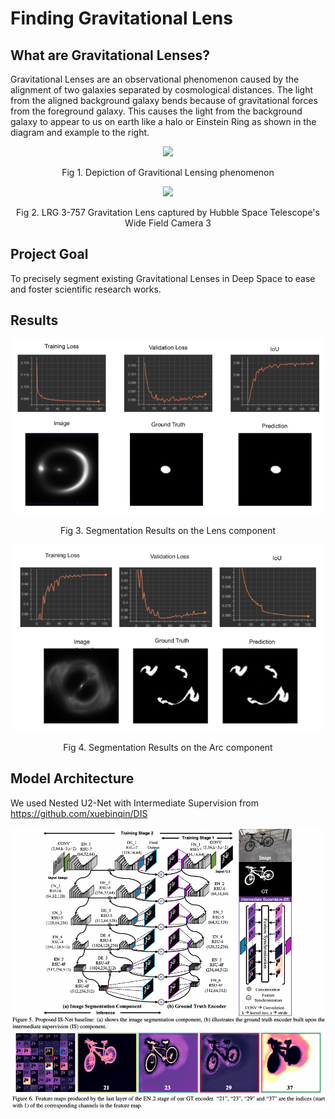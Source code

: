 # Finding Gravitational Lens

## What are Gravitational Lenses?

Gravitational Lenses are an observational phenomenon caused by the alignment of two galaxies separated by cosmological distances. The light from the aligned background galaxy bends because of gravitational forces from the foreground galaxy. This causes the light from the background galaxy to appear to us on earth like a halo or Einstein Ring as shown in the diagram and example to the right.


<p align="center">
  <img src="https://aapt.scitation.org/action/showOpenGraphArticleImage?doi=10.1119/1.5135783&id=images/medium/1.5135783.figures.online.f1.jpg" style="width:500px;"/>
</p>
<p align="center">
Fig 1. Depiction of Gravitional Lensing phenomenon
</p>

<p align="center">
  <img src="https://upload.wikimedia.org/wikipedia/commons/1/11/A_Horseshoe_Einstein_Ring_from_Hubble.JPG" style="width:500px;" />
</p>
<p align="center">
Fig 2. LRG 3-757 Gravitation Lens captured by Hubble Space Telescope's Wide Field Camera 3
</p>


## Project Goal

To precisely segment existing Gravitational Lenses in Deep Space to ease and foster scientific research works.

## Results

<p align="center">
  <img src="Support_Files/Lens.png" style="width:500px;" />
</p>
<p align="center">
Fig 3. Segmentation Results on the Lens component
</p>

<p align="center">
  <img src="Support_Files/Arcs.png" style="width:500px;" />
</p>
<p align="center">
Fig 4. Segmentation Results on the Arc component
</p>

## Model Architecture

We used Nested U2-Net with Intermediate Supervision from https://github.com/xuebinqin/DIS

<p align="center">
  <img src="Support_Files/is-net.png" style="width:700px;" />
</p>




